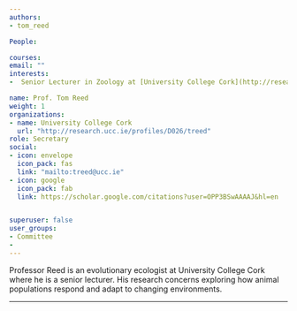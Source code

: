```yaml
---
authors:
- tom_reed

People:

courses:
email: ""
interests:
-  Senior Lecturer in Zoology at [University College Cork](http://research.ucc.ie/profiles/D026/treed)

name: Prof. Tom Reed
weight: 1
organizations:
- name: University College Cork
  url: "http://research.ucc.ie/profiles/D026/treed"
role: Secretary
social:
- icon: envelope
  icon_pack: fas
  link: "mailto:treed@ucc.ie"
- icon: google
  icon_pack: fab
  link: https://scholar.google.com/citations?user=OPP3BSwAAAAJ&hl=en


superuser: false
user_groups:
- Committee
-
---
```

Professor Reed is an evolutionary ecologist at University College Cork where he is a senior lecturer. His research concerns exploring how animal populations respond and adapt to changing environments.

---

